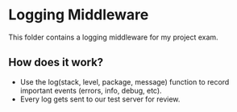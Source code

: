 # Logging Middleware

This folder contains a logging middleware for my project exam.

## How does it work?

- Use the log(stack, level, package, message) function to record important events (errors, info, debug, etc).
- Every log gets sent to our test server for review.
